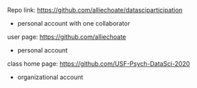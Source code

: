 
Repo link:
https://github.com/alliechoate/datasciparticipation
  - personal account with one collaborator 

user page:
https://github.com/alliechoate
  - personal account

class home page:
https://github.com/USF-Psych-DataSci-2020
  - organizational account
